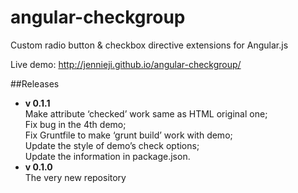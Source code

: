 angular-checkgroup
==================

Custom radio button &amp; checkbox directive extensions for Angular.js    

Live demo: http://jennieji.github.io/angular-checkgroup/    

##Releases
- <b>v 0.1.1</b>    
  Make attribute ‘checked’ work same as HTML original one;    
  Fix bug in the 4th demo;    
  Fix Gruntfile to make ‘grunt build’ work with demo;    
  Update the style of demo’s check options;    
  Update the information in package.json.    
- <b>v 0.1.0</b>   
  The very new repository
